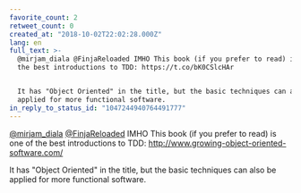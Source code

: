 ```yaml
---
favorite_count: 2
retweet_count: 0
created_at: "2018-10-02T22:02:28.000Z"
lang: en
full_text: >-
  @mirjam_diala @FinjaReloaded IMHO This book (if you prefer to read) is one of
  the best introductions to TDD: https://t.co/bK0CSlcHAr


  It has "Object Oriented" in the title, but the basic techniques can also be
  applied for more functional software.
in_reply_to_status_id: "1047244940764491777"
---
```


[@mirjam_diala](https://twitter.com/mirjam_diala)
[@FinjaReloaded](https://twitter.com/FinjaReloaded) IMHO This book (if you
prefer to read) is one of the best introductions to TDD:
<http://www.growing-object-oriented-software.com/>

It has "Object Oriented" in the title, but the basic techniques can also be
applied for more functional software.
